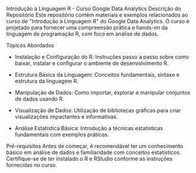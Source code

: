Introdução à Linguagem R - Curso Google Data Analytics
Descrição do Repositório
Este repositório contém materiais e exemplos relacionados ao curso de "Introdução à Linguagem R" do Google Data Analytics. O curso é projetado para fornecer uma compreensão prática e hands-on da linguagem de programação R, com foco em análise de dados.

Tópicos Abordados
- Instalação e Configuração do R: Instruções passo a passo sobre como baixar, instalar e configurar o ambiente de desenvolvimento R.

- Estrutura Básica da Linguagem: Conceitos fundamentais, sintaxe e estrutura da linguagem R.

- Manipulação de Dados: Como importar, explorar e manipular conjuntos de dados usando R.

- Visualização de Dados: Utilização de bibliotecas gráficas para criar visualizações impactantes e informativas.

- Análise Estatística Básica: Introdução a técnicas estatísticas fundamentais com exemplos práticos.

Pré-requisitos
Antes de começar, é recomendável ter um conhecimento básico em análise de dados e familiaridade com conceitos estatísticos. Certifique-se de ter instalado o R e RStudio conforme as instruções fornecidas no curso.
